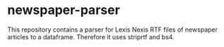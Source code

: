 # newspaper-parser
This repository contains a parser for Lexis Nexis RTF files of newspaper articles to a dataframe. Therefore it uses striprtf and bs4.
